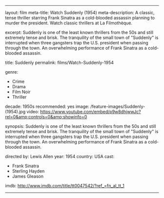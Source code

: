 ---

layout: film
meta-title: Watch Suddenly (1954)
meta-description: A classic, tense  thriller starring Frank Sinatra as a cold-blooded assassin planning to murder the president. Watch classic thrillers at La Filmothèque.

excerpt: Suddenly is one of the least known thrillers from the 50s and still extremely tense and brisk. The tranquility of the small town of "Suddenly" is interrupted when three gangsters trap the U.S. president when passing through the town. An overwhelming performance of Frank Sinatra as a cold-blooded assassin.   

title: Suddenly 
permalink: films/Watch-Suddenly-1954

genre:
- Crime
- Drama
- Film Noir
- Thriller

decade: 1950s
recommended: yes
image: /feature-images/Suddenly-(1954).jpg
video: https://www.youtube.com/embed/p9w8dhjwwJc?rel=0&amp;controls=0&amp;showinfo=0

synopsis: Suddenly is one of the least known thrillers from the 50s and still extremely tense and brisk. The tranquility of the small town of "Suddenly" is interrupted when three gangsters trap the U.S. president when passing through the town. An overwhelming performance of Frank Sinatra as a cold-blooded assassin.   

directed by: Lewis Allen
year: 1954
country: USA
cast: 
- Frank Sinatra
- Sterling Hayden
- James Gleason

imdb: http://www.imdb.com/title/tt0047542/?ref_=fn_al_tt_1

---